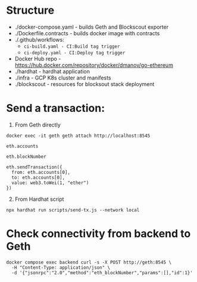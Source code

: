 # Structure

- ./docker-compose.yaml - builds Geth and Blockscout exporter
- ./Dockerfile.contracts - builds docker image with contracts
- ./.github/workflows:
  - ``ci-build.yaml - CI:Build tag trigger``
  - ``ci-deploy.yaml - CI:Deploy tag trigger``
- Docker Hub repo - https://hub.docker.com/repository/docker/dmanov/go-ethereum
- ./hardhat - hardhat application
- ./infra - GCP K8s cluster and manifests
- ./blockscout - resources for blocksout stack deployment

# Send a transaction:

1. From Geth directly
```
docker exec -it geth geth attach http://localhost:8545

eth.accounts

eth.blockNumber

eth.sendTransaction({
  from: eth.accounts[0],
  to: eth.accounts[0],
  value: web3.toWei(1, "ether")
})
```
2. From Hardhat script
```
npx hardhat run scripts/send-tx.js --network local 
```


# Check connectivity from backend to Geth
```
docker compose exec backend curl -s -X POST http://geth:8545 \
  -H "Content-Type: application/json" \
  -d '{"jsonrpc":"2.0","method":"eth_blockNumber","params":[],"id":1}'
```